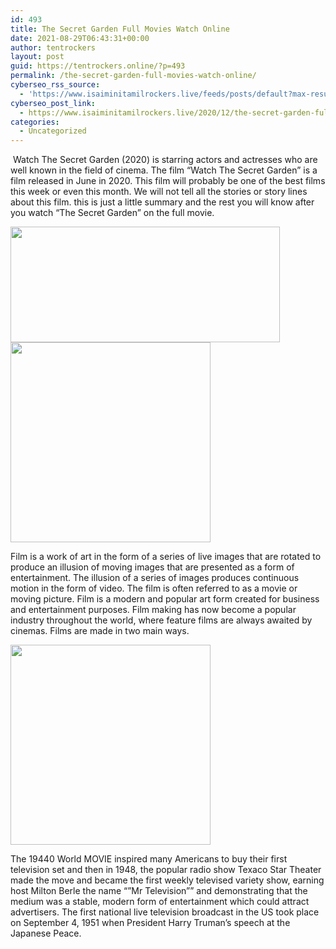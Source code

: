 ```yaml
---
id: 493
title: The Secret Garden Full Movies Watch Online
date: 2021-08-29T06:43:31+00:00
author: tentrockers
layout: post
guid: https://tentrockers.online/?p=493
permalink: /the-secret-garden-full-movies-watch-online/
cyberseo_rss_source:
  - 'https://www.isaiminitamilrockers.live/feeds/posts/default?max-results=150&start-index=151'
cyberseo_post_link:
  - https://www.isaiminitamilrockers.live/2020/12/the-secret-garden-full-movies-watch.html
categories:
  - Uncategorized
---
```

<meta content="&nbsp;Watch The Secret Garden (2020) is starring actors and actresses who are well known in the field of cinema. The film &quot;Watch The Secret ..." name="twitter:description" />

  


<center>
</center>

&nbsp;Watch The Secret Garden (2020) is starring actors and actresses who are well known in the field of cinema. The film &#8220;Watch The Secret Garden&#8221; is a film released in June in 2020. This film will probably be one of the best films this week or even this month. We will not tell all the stories or story lines about this film. this is just a little summary and the rest you will know after you watch &#8220;The Secret Garden&#8221; on the full movie.<ins data-width="0" data-height="0" class="te1ad4beafe" data-domain="//aaaaaco.com" data-affquery="/81dee8bcaf/e1ad4beafe/?placementName=default"></ins>

<div class="separator">
  <a href="https://1.bp.blogspot.com/--WeJMD9u0ag/X9sThqAIj0I/AAAAAAAAACs/4puCSFA3bw0SS0kuRNaQndvk7m2Q80Q-QCLcBGAsYHQ/s1777/the-secret-garden-1.jpg" imageanchor="1"><img loading="lazy" border="0" data-original-height="852" data-original-width="1777" height="185" src="https://1.bp.blogspot.com/--WeJMD9u0ag/X9sThqAIj0I/AAAAAAAAACs/4puCSFA3bw0SS0kuRNaQndvk7m2Q80Q-QCLcBGAsYHQ/w431-h185/the-secret-garden-1.jpg" width="431" /></a>
</div>

<div class="separator">
  <a href="https://aaaaaco.com/b7e8e06d99/d864562242/?placementName=default" imageanchor="1" target="_blank" rel="noopener"><img border="0" data-original-height="166" data-original-width="800" src="https://1.bp.blogspot.com/-NUmPbjBIE_Q/X9sTtwmxYNI/AAAAAAAAACw/iWn6fHbXRQAXkUf5Qj36Y0Barvg_Tql2wCLcBGAsYHQ/s320/unnamed.gif" width="320" /></a>
</div>

Film is a work of art in the form of a series of live images that are rotated to produce an illusion of moving images that are presented as a form of entertainment. The illusion of a series of images produces continuous motion in the form of video. The film is often referred to as a movie or moving picture. Film is a modern and popular art form created for business and entertainment purposes. Film making has now become a popular industry throughout the world, where feature films are always awaited by cinemas. Films are made in two main ways.<ins data-width="0" data-height="0" class="te1ad4beafe" data-domain="//aaaaaco.com" data-affquery="/81dee8bcaf/e1ad4beafe/?placementName=default"></ins>

<div class="separator">
  <a href="https://aaaaaco.com/b7e8e06d99/d864562242/?placementName=default" imageanchor="1" target="_blank" rel="noopener"><img border="0" data-original-height="166" data-original-width="800" src="https://1.bp.blogspot.com/-AQGwYNhQoEY/X9sT4l447FI/AAAAAAAAAC4/-4vLh9y8_zoK0dUqB81lKKGJF_Id7KpGQCLcBGAsYHQ/s320/unnamed.gif" width="320" /></a>
</div>

<ins data-width="0" data-height="0" class="te1ad4beafe" data-domain="//aaaaaco.com" data-affquery="/81dee8bcaf/e1ad4beafe/?placementName=default"></ins>

The 19440 World MOVIE inspired many Americans to buy their first television set and then in 1948, the popular radio show Texaco Star Theater made the move and became the first weekly televised variety show, earning host Milton Berle the name “”Mr Television”” and demonstrating that the medium was a stable, modern form of entertainment which could attract advertisers. The first national live television broadcast in the US took place on September 4, 1951 when President Harry Truman’s speech at the Japanese Peace.<ins data-width="0" data-height="0" class="te1ad4beafe" data-domain="//aaaaaco.com" data-affquery="/81dee8bcaf/e1ad4beafe/?placementName=default"></ins>

<center>
</center>